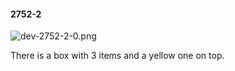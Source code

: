 #### 2752-2
![dev-2752-2-0.png](https://github.com/lil-lab/nlvr/raw/master/nlvr/dev/images/5/dev-2752-2-0.png "dev-2752-2-0.png")

There is a box with 3 items and a yellow one on top.